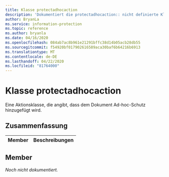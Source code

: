 ```yaml
---
title: Klasse protectadhocaction
description: 'Dokumentiert die protectadhocaction:: nicht definierte Klasse des Microsoft Information Protection (MIP) SDK.'
author: BryanLa
ms.service: information-protection
ms.topic: reference
ms.author: bryanla
ms.date: 04/16/2020
ms.openlocfilehash: 084ab7ac8b961e21291bffc38d14b05acb28db55
ms.sourcegitcommit: f54920bf017902616589aca30baf6b64216b6913
ms.translationtype: MT
ms.contentlocale: de-DE
ms.lasthandoff: 04/22/2020
ms.locfileid: "81764000"
---
```

# <a name="class-protectadhocaction"></a>Klasse protectadhocaction 
Eine Aktionsklasse, die angibt, dass dem Dokument Ad-hoc-Schutz hinzugefügt wird.
  
## <a name="summary"></a>Zusammenfassung
 Member                        | Beschreibungen                                
--------------------------------|---------------------------------------------
  
## <a name="members"></a>Member
_Noch nicht dokumentiert._

